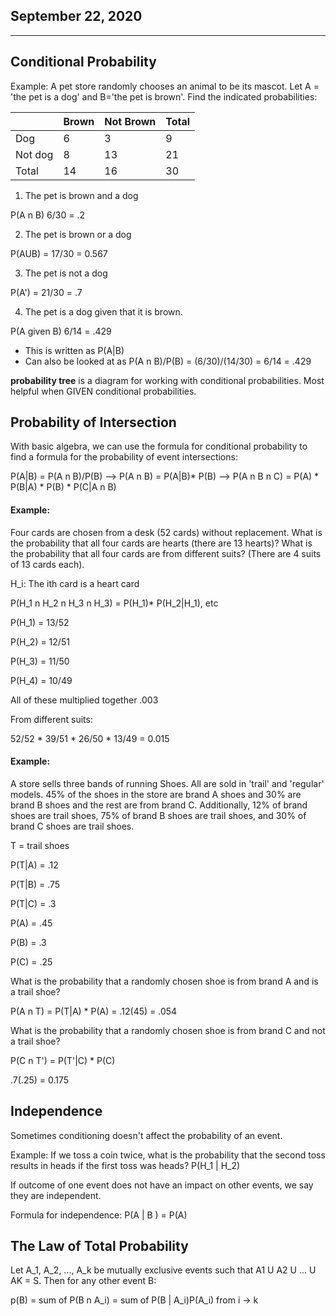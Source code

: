 ## September 22, 2020

---

## Conditional Probability

Example: A pet store randomly chooses an animal to be its mascot. Let A = 'the pet is a dog' and B='the pet is brown'. Find the indicated probabilities:

| |Brown|Not Brown|Total|
|-|-|-|-|
|Dog|6|3|9|
|Not dog|8|13|21|
|Total|14|16|30|

1) The pet is brown and a dog

P(A n B) 6/30 = .2

2) The pet is brown or a dog

P(AUB) = 17/30 = 0.567

3) The pet is not a dog

P(A') = 21/30 = .7

4) The pet is a dog given that it is brown.

P(A given B) 6/14 = .429
* This is written as P(A|B)
* Can also be looked at as P(A n B)/P(B) = (6/30)/(14/30)  = 6/14 = .429


**probability tree** is a diagram for working with conditional probabilities. Most helpful when GIVEN conditional probabilities.


## Probability of Intersection

With basic algebra, we can use the formula for conditional probability to find a formula for the probability of event intersections:

P(A|B) = P(A n B)/P(B)  --> P(A n B) = P(A|B)* P(B) --> P(A n B n C) = P(A) * P(B|A) * P(B) * P(C|A n B)

#### Example:

Four cards are chosen from a desk (52 cards) without replacement. What is the probability that all four cards are hearts (there are 13 hearts)? What is the probability that all four cards are from different suits? (There are 4 suits of 13 cards each).

H_i: The ith card is a heart card

P(H_1 n H_2 n H_3 n H_3) = P(H_1)* P(H_2|H_1), etc

P(H_1) = 13/52

P(H_2) = 12/51

P(H_3) = 11/50

P(H_4) = 10/49

All of these multiplied together .003

From different suits:


52/52 * 39/51 * 26/50 * 13/49 = 0.015


#### Example:

A store sells three bands of running Shoes. All are sold in 'trail' and 'regular' models. 45% of the shoes in the store are brand A shoes and 30% are brand B shoes and the rest are from brand C. Additionally, 12% of brand shoes are trail shoes, 75% of brand B shoes are trail shoes, and 30% of brand C shoes are trail shoes.

T = trail shoes

P(T|A) = .12

P(T|B) = .75

P(T|C) = .3

P(A) = .45

P(B) = .3

P(C) = .25

What is the probability that a randomly chosen shoe is from brand A and is a trail shoe?

P(A n T) = P(T|A) * P(A) = .12(45) = .054

What is the probability that a randomly chosen shoe is from brand C and not a trail shoe?

P(C n T') = P(T'|C) * P(C)

.7(.25) = 0.175


## Independence

Sometimes conditioning doesn't affect the probability of an event.

Example: If we toss a coin twice, what is the probability that the second toss results in heads if the first toss was heads?
P(H_1 | H_2)

If outcome of one event does not have an impact on other events, we say they are independent.

Formula for independence: P(A | B ) = P(A)

## The Law of Total Probability

Let A_1, A_2, ..., A_k be mutually exclusive events such that A1 U A2 U ... U AK = S. Then for any other event B:

p(B) = sum of P(B n A_i) = sum of P(B | A_i)P(A_i) from i -> k
